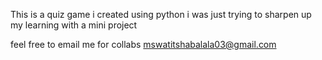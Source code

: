 This is a quiz game i created using python
i was just trying to sharpen up my learning with a mini project

feel free to email me for collabs
mswatitshabalala03@gmail.com
 
